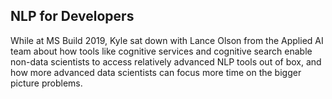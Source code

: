 ## NLP for Developers

While at MS Build 2019, Kyle sat down with Lance Olson from the Applied AI team about how tools like cognitive services and cognitive search enable non-data scientists to access relatively advanced NLP tools out of box, and how more advanced data scientists can focus more time on the bigger picture problems.
